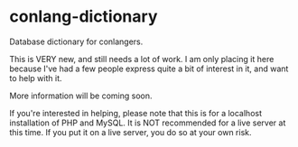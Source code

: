# conlang-dictionary
Database dictionary for conlangers.

This is VERY new, and still needs a lot of work. I am only placing it here because I've had a few people express quite a bit of interest in it, and want to help with it. 

More information will be coming soon.

If you're interested in helping, please note that this is for a localhost installation of PHP and MySQL. It is NOT recommended for a live server at this time. If you put it on a live server, you do so at your own risk.
